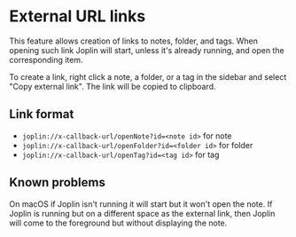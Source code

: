 # External URL links

This feature allows creation of links to notes, folder, and tags. When opening such link Joplin will start, unless it's already running, and open the corresponding item.

To create a link, right click a note, a folder, or a tag in the sidebar and select "Copy external link". The link will be copied to clipboard.

## Link format

* `joplin://x-callback-url/openNote?id=<note id>` for note
* `joplin://x-callback-url/openFolder?id=<folder id>` for folder
* `joplin://x-callback-url/openTag?id=<tag id>` for tag

## Known problems

On macOS if Joplin isn't running it will start but it won't open the note. If Joplin is running but on a different space as the external link, then Joplin will come to the foreground but without displaying the note.
